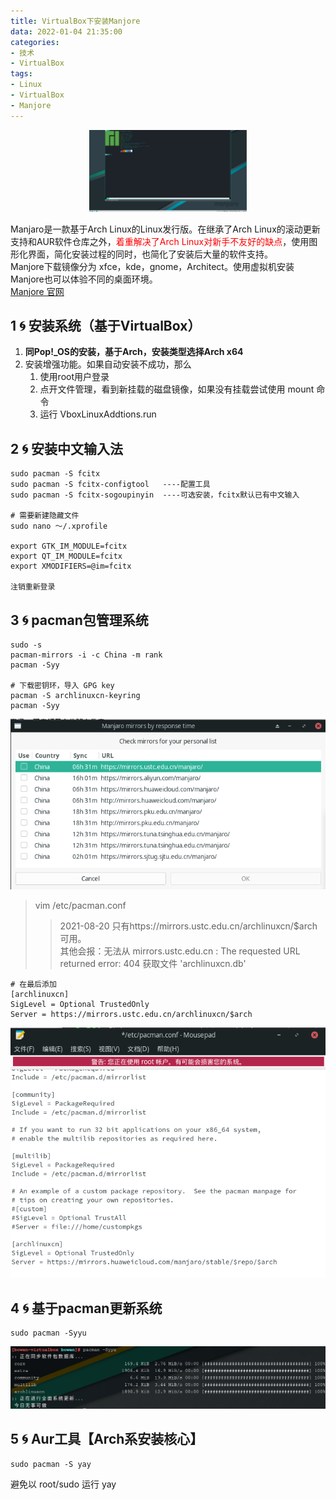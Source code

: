 ```yaml
---
title: VirtualBox下安装Manjore
data: 2022-01-04 21:35:00
categories:
- 技术
- VirtualBox
tags:
- Linux
- VirtualBox
- Manjore
---
```

<center><img src="/images/manjore.png" width=50% height=50% align=center/></center>   

Manjaro是一款基于Arch Linux的Linux发行版。在继承了Arch Linux的滚动更新支持和AUR软件仓库之外，<font color="red">着重解决了Arch Linux对新手不友好的缺点</font>，使用图形化界面，简化安装过程的同时，也简化了安装后大量的软件支持。   
Manjore下载镜像分为 xfce，kde，gnome，Architect。使用虚拟机安装Manjore也可以体验不同的桌面环境。    
[Manjore 官网](https://manjaro.org.cn/)

<!--more-->

## 1 🌀 安装系统（基于VirtualBox）

1. **同Pop!_OS的安装，基于Arch，安装类型选择Arch x64**
2. 安装增强功能。如果自动安装不成功，那么
    1. 使用root用户登录
    2. 点开文件管理，看到新挂载的磁盘镜像，如果没有挂载尝试使用 mount 命令
    3. 运行 VboxLinuxAddtions.run

## 2 🌀 安装中文输入法
````
sudo pacman -S fcitx
sudo pacman -S fcitx-configtool   ----配置工具
sudo pacman -S fcitx-sogoupinyin  ----可选安装，fcitx默认已有中文输入

# 需要新建隐藏文件
sudo nano ～/.xprofile

export GTK_IM_MODULE=fcitx
export QT_IM_MODULE=fcitx
export XMODIFIERS=@im=fcitx

注销重新登录
````

## 3 🌀 pacman包管理系统
````
sudo -s
pacman-mirrors -i -c China -m rank
pacman -Syy

# 下载密钥环，导入 GPG key
pacman -S archlinuxcn-keyring
pacman -Syy
````
![](/images/manjore-1.png)

> vim /etc/pacman.conf     
>> 2021-08-20 只有https://mirrors.ustc.edu.cn/archlinuxcn/$arch可用。    
>> 其他会报：无法从 mirrors.ustc.edu.cn : The requested URL returned error: 404 获取文件 'archlinuxcn.db'    

````
# 在最后添加
[archlinuxcn]
SigLevel = Optional TrustedOnly
Server = https://mirrors.ustc.edu.cn/archlinuxcn/$arch
````
![image](/images/manjore-2.png)

## 4 🌀 基于pacman更新系统
````
sudo pacman -Syyu
````
![image](/images/manjore-3.png)

## 5 🌀 Aur工具【Arch系安装核心】
````
sudo pacman -S yay
````
避免以 root/sudo 运行 yay  
